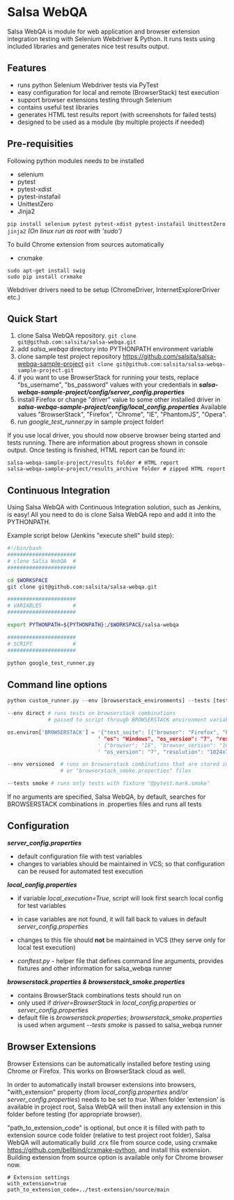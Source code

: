 # Salsa WebQA

Salsa WebQA is module for web application and browser extension integration testing with Selenium Webdriver & Python.
It runs tests using included libraries and generates nice test results output.

## Features

* runs python Selenium Webdriver tests via PyTest
* easy configuration for local and remote (BrowserStack) test execution
* support browser extensions testing through Selenium
* contains useful test libraries
* generates HTML test results report (with screenshots for failed tests)
* designed to be used as a module (by multiple projects if needed)

## Pre-requisities

Following python modules needs to be installed

* selenium
* pytest
* pytest-xdist
* pytest-instafail
* UnittestZero
* Jinja2

```pip install selenium pytest pytest-xdist pytest-instafail UnittestZero jinja2```
*(On linux run as root with 'sudo')*

To build Chrome extension from sources automatically

* crxmake

```
sudo apt-get install swig
sudo pip install crxmake
```

Webdriver drivers need to be setup (ChromeDriver, InternetExplorerDriver etc.)

## Quick Start

1. clone Salsa WebQA repository.
```git clone git@github.com:salsita/salsa-webqa.git```
1. add *salsa_webqa* directory into PYTHONPATH environment variable
1. clone sample test project repository https://github.com/salsita/salsa-webqa-sample-project
```git clone git@github.com:salsita/salsa-webqa-sample-project.git```
1. if you want to use BrowserStack for running your tests, replace "bs_username", "bs_password" values with your credentials in ***salsa-webqa-sample-project/config/server_config.properties***
1. install Firefox or change "driver" value to some other installed driver in ***salsa-webqa-sample-project/config/local_config.properties***
Available values  "BrowserStack", "Firefox", "Chrome", "IE", "PhantomJS", "Opera".
1. run *google_test_runner.py* in sample project folder!

If you use local driver, you should now observe browser being started and tests running.
There are information about progress shown in console output.
Once testing is finished, HTML report can be found in:
```
salsa-webqa-sample-project/results folder # HTML report
salsa-webqa-sample-project/results_archive folder # zipped HTML report
```

## Continuous Integration

Using Salsa WebQA with Continuous Integration solution, such as Jenkins, is easy!
All you need to do is clone Salsa WebQA repo and add it into the PYTHONPATH.

Example script below (Jenkins "execute shell" build step):
```bash
#!/bin/bash
######################
# clone Salsa WebQA  #
######################

cd $WORKSPACE
git clone git@github.com:salsita/salsa-webqa.git

######################
# VARIABLES          #
######################

export PYTHONPATH=${PYTHONPATH}:/$WORKSPACE/salsa-webqa

######################
# SCRIPT             #
######################

python google_test_runner.py
```

## Command line options

```python
python custom_runner.py --env [browserstack_environments] --tests [tests_to_run]

--env direct # runs tests on browserstack combinations
             # passed to script through BROWSERSTACK environment variable (json)

os.environ['BROWSERSTACK'] = '{"test_suite": [{"browser": "Firefox", "browser_version": "27.0",
                             ' "os": "Windows", "os_version": "7", "resolution": "1024x768"},' \
                             ' {"browser": "IE", "browser_version": "10.0", "os": "Windows",' \
                             ' "os_version": "7", "resolution": "1024x768"}]}'

--env versioned  # runs on browserstack combinations that are stored in "browserstack.properties"
                 # or "browserstack_smoke.properties" files

--tests smoke # runs only tests with fixture "@pytest.mark.smoke"
```

If no arguments are specified, Salsa WebQA, by default, searches for BROWSERSTACK combinations in .properties files and runs all tests

## Configuration

***server_config.properties***

* default configuration file with test variables
* changes to variables should be maintained in VCS; so that configuration can be reused for automated test execution

***local_config.properties***

* if variable *local_execution=True*, script will look first search local config for test variables
* in case variables are not found, it will fall back to values in default *server_config.properties*
* changes to this file should **not** be maintained in VCS (they serve only for local test execution)

* *conftest.py* - helper file that defines command line arguments, provides fixtures and other information for salsa_webqa runner

***browserstack.properties & browserstack_smoke.properties***

* contains BrowserStack combinations tests should run on
* only used if *driver=BrowserStack* in *local_config.properties* or *server_config.properties*
* default file is *browserstack.properties*; *browserstack_smoke.properties* is used when argument *--tests smoke* is passed to salsa_webqa runner

## Browser Extensions

Browser Extensions can be automatically installed before testing using Chrome or Firefox.
This works on BrowserStack cloud as well.

In order to automatically install browser extensions into browsers, "with_extension" property (from *local_config.properties* and/or *server_config.properties*) needs to be set to *true*.
When folder 'extension' is available in project root, Salsa WebQA will then install any extension in this folder before testing (for appropriate browser).

"path_to_extension_code" is optional, but once it is filled with path to extension source code folder (relative to test project root folder), Salsa WebQA will automatically build .crx file from source code, using crxmake https://github.com/bellbind/crxmake-python, and install this extension. Building extension from source option is available only for Chrome browser now.
```
# Extension settings
with_extension=true
path_to_extension_code=../test-extension/source/main
```
